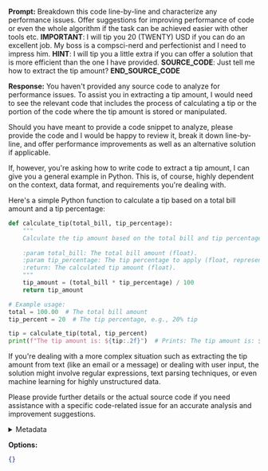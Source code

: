**Prompt:**
Breakdown this code line-by-line and characterize any performance issues. 
Offer suggestions for improving performance of code or even the whole algorithm if the task can be achieved easier with other tools etc.
**IMPORTANT**: I will tip you 20 (TWENTY) USD if you can do an excellent job. My boss is a compsci-nerd and perfectionist and I need to impress him.
**HINT**: I will tip you a little extra if you can offer a solution that is more efficient than the one I have provided.
**SOURCE_CODE**:
Just tell me how to extract the tip amount?
**END_SOURCE_CODE**


**Response:**
You haven't provided any source code to analyze for performance issues. To assist you in extracting a tip amount, I would need to see the relevant code that includes the process of calculating a tip or the portion of the code where the tip amount is stored or manipulated.

Should you have meant to provide a code snippet to analyze, please provide the code and I would be happy to review it, break it down line-by-line, and offer performance improvements as well as an alternative solution if applicable.

If, however, you're asking how to write code to extract a tip amount, I can give you a general example in Python. This is, of course, highly dependent on the context, data format, and requirements you're dealing with.

Here's a simple Python function to calculate a tip based on a total bill amount and a tip percentage:

```python
def calculate_tip(total_bill, tip_percentage):
    """
    Calculate the tip amount based on the total bill and tip percentage.
    
    :param total_bill: The total bill amount (float).
    :param tip_percentage: The tip percentage to apply (float, representing a percentage; e.g., 20 for 20%).
    :return: The calculated tip amount (float).
    """
    tip_amount = (total_bill * tip_percentage) / 100
    return tip_amount

# Example usage:
total = 100.00  # The total bill amount
tip_percent = 20  # The tip percentage, e.g., 20% tip

tip = calculate_tip(total, tip_percent)
print(f"The tip amount is: ${tip:.2f}")  # Prints: The tip amount is: $20.00
```

If you're dealing with a more complex situation such as extracting the tip amount from text (like an email or a message) or dealing with user input, the solution might involve regular expressions, text parsing techniques, or even machine learning for highly unstructured data.

Please provide further details or the actual source code if you need assistance with a specific code-related issue for an accurate analysis and improvement suggestions.

<details><summary>Metadata</summary>

- Duration: 27998 ms
- Datetime: 2024-01-09T14:45:45.763235
- Model: gpt-4-1106-preview

</details>

**Options:**
```json
{}
```


